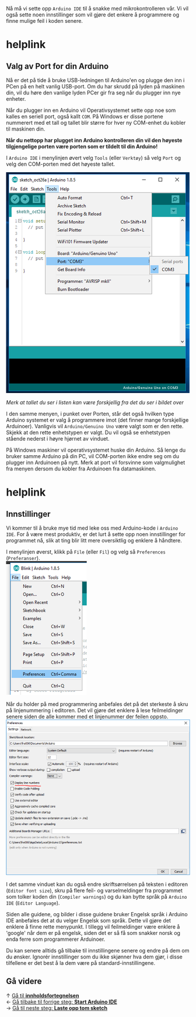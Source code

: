Nå må vi sette opp `Arduino IDE` til å snakke med mikrokontrolleren vår. Vi vil også sette noen innstillinger som vil gjøre det enkere å programmere og finne mulige feil i koden senere.

# helplink

## Valg av Port for din Arduino

Nå er det på tide å bruke USB-ledningen til Arduino'en og plugge den inn i PCen på en helt vanlig USB-port. Om du har skrudd på lyden på maskinen din, vil du høre den vanlige lyden PCer gir fra seg når du plugger inn nye enheter.

Når du plugger inn en Arduino vil Operativsystemet sette opp noe som kalles en seriell port, også kallt `COM`. På Windows er disse portene nummerert med et tall og tallet blir større for hver ny COM-enhet du kobler til maskinen din.

**Når du nettopp har plugget inn Arduino kontrolleren din vil den høyeste tilgjengelige porten være porten som er tildelt til din Arduino!**

I `Arduino IDE` i menylinjen øvert velg `Tools` (eller `Verktøy`) så velg `Port` og velg den COM-porten med det høyeste tallet.

![Velg Arduino COM Port i Arduino IDE][select-arduino-ide-port]

*Merk at tallet du ser i listen kan være forskjellig fra det du ser i bildet over*

I den samme menyen, i punket over Porten, står det også hvilken type Arduino systemet er valg å programmere imot (det finner mange forskjellige Arduinoer). Vanligvis vil `Arduino/Genuino Uno` være valgt som er den rette. Skjekk at den rette enhetstypen er valgt. Du vil også se enhetstypen stående nederst i høyre hjørnet av vinduet.

På Windows maskiner vil operativsystemet huske din Arduino. Så lenge du bruker samme Arduino på din PC, vil COM-porten ikke endre seg om du plugger inn Arduinoen på nytt. Merk at port vil forsvinne som valgmulighet fra menyen dersom du kobler fra Arduinoen fra datamaskinen.

# helplink

## Innstillinger

Vi kommer til å bruke mye tid med leke oss med Arduino-kode i `Arduino IDE`. For å være mest produktiv, er det lurt å sette opp noen innstillinger for programmet nå, slik at ting blir litt mere oversiktlig og enklere å håndtere.

I menylinjen øverst, klikk på `File` (eller `Fil`) og velg så `Preferences` (`Preferanser`).  
![Menypunkt File -> Preferences][menu-file-preferences]

Når du holder på med programmering anbefales det på det sterkeste å skru på linjenummering i editoren. Det vil gjøre det enklere å lese feilmeldinger senere siden de alle kommer med et linjenummer der feilen oppsto.  
![Innstillingen for linjenummerering][preferences-linenumbers]

I det samme vinduet kan du også endre skriftsørrelsen på teksten i editoren (`Editor font size`), skru på flere feil- og varselmeldinger fra programmet som tolker koden din (`Compiler warnings`) og du kan bytte språk på `Arduino IDE` (`Editor Language`).

Siden alle guidene, og bilder i disse guidene bruker Engelsk språk i Arduino IDE anbefales det at du velger Engelsk som språk. Dette vil gjøre det enklere å finne rette menypunkt. I tillegg vil feilmeldinger være enklere å 'google' når dem er på engelsk, siden det er så få som snakker norsk og enda ferre som programmerer Arduinoer.

Du kan senere alltids gå tilbake til innstillingene senere og endre på dem om du ønsker. Ignorér innstillinger som du ikke skjønner hva dem gjør, i disse tilfellene er det best å la dem være på standard-innstillingene.

## Gå videre

&uarr; [Gå til **innholdsfortegnelsen**][setup-home]  
&larr; [Gå tilbake til forrige steg: **Start Arduino IDE**][start-arduino-ide]  
&rarr; [Gå til neste steg: **Laste opp tom sketch**][upload-empty-sketch]  

[setup-home]: Oppsett-for-programmering
[start-arduino-ide]: Start-Arduino-IDE
[upload-empty-sketch]: Laste-opp-tom-sketch-til-Arduinoen

[select-arduino-ide-port]: Arduino-IDE-Select-Port-Screen.png
[menu-file-preferences]: Arduino-IDE-Menu-File-Preferences.png
[preferences-linenumbers]: Arduino-IDE-Preferences-DisplayLineNumbers.png
